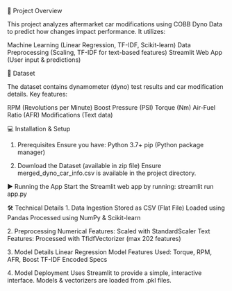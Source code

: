 🚀 Project Overview


This project analyzes aftermarket car modifications using COBB Dyno Data to predict how changes impact performance. 
It utilizes:

Machine Learning (Linear Regression, TF-IDF, Scikit-learn)
Data Preprocessing (Scaling, TF-IDF for text-based features)
Streamlit Web App (User input & predictions)

📂 Dataset


The dataset contains dynamometer (dyno) test results and car modification details. Key features:

RPM (Revolutions per Minute)
Boost Pressure (PSI)
Torque (Nm)
Air-Fuel Ratio (AFR)
Modifications (Text data) 

💻 Installation & Setup
1. Prerequisites
   Ensure you have:
   Python 3.7+
   pip (Python package manager)

2. Download the Dataset (available in zip file)
   Ensure merged_dyno_car_info.csv is available in the project directory.

▶️ Running the App
   Start the Streamlit web app by running:
   streamlit run app.py

🛠️ Technical Details
1️. Data Ingestion
   Stored as CSV (Flat File)
   Loaded using Pandas
   Processed using NumPy & Scikit-learn
   
2️. Preprocessing
   Numerical Features: Scaled with StandardScaler
   Text Features: Processed with TfidfVectorizer (max 202 features)
   
3️. Model Details
   Linear Regression Model
   Features Used:
   Torque, RPM, AFR, Boost
   TF-IDF Encoded Specs
   
4️. Model Deployment
   Uses Streamlit to provide a simple, interactive interface.
   Models & vectorizers are loaded from .pkl files.   
 

